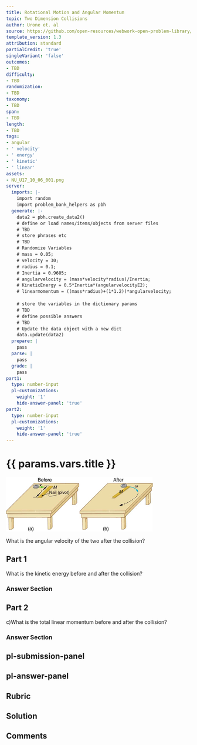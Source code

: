 ```yaml
---
title: Rotational Motion and Angular Momentum
topic: Two Dimension Collisions
author: Urone et. al
source: https://github.com/open-resources/webwork-open-problem-library/tree/master/Contrib/BrockPhysics/College_Physics_Urone/10.Rotational_Motion_and_Angular_Momentum/10-06.Two_Dimension_Collisions/NU_U17_10_06_001.pg
template_version: 1.3
attribution: standard
partialCredit: 'true'
singleVariant: 'false'
outcomes:
- TBD
difficulty:
- TBD
randomization:
- TBD
taxonomy:
- TBD
span:
- TBD
length:
- TBD
tags:
- angular
- ' velocity'
- ' energy'
- ' kinetic'
- ' linear'
assets:
- NU_U17_10_06_001.png
server:
  imports: |-
    import random
    import problem_bank_helpers as pbh
  generate: |-
    data2 = pbh.create_data2()
    # define or load names/items/objects from server files
    # TBD
    # store phrases etc
    # TBD
    # Randomize Variables
    # mass = 0.05;
    # velocity = 30;
    # radius = 0.1;
    # Inertia = 0.9605;
    # angularvelocity = (mass*velocity*radius)/Inertia;
    # KineticEnergy = 0.5*Inertia*(angularvelocityE2);
    # linearmomentum = ((mass*radius)+(1*1.2))*angularvelocity;

    # store the variables in the dictionary params
    # TBD
    # define possible answers
    # TBD
    # Update the data object with a new dict
    data.update(data2)
  prepare: |
    pass
  parse: |
    pass
  grade: |
    pass
part1:
  type: number-input
  pl-customizations:
    weight: '1'
    hide-answer-panel: 'true'
part2:
  type: number-input
  pl-customizations:
    weight: '1'
    hide-answer-panel: 'true'
---
```


# {{ params.vars.title }} 

![Example 10.15](NU_U17_10_06_001.png)

What is the angular velocity of the two after the collision?

## Part 1 
What is the kinetic energy before and after the collision? 


 ### Answer Section

## Part 2 
c)What is the total linear momentum before and after the collision? 


 ### Answer Section


## pl-submission-panel 


## pl-answer-panel 


## Rubric 


## Solution 


## Comments 


